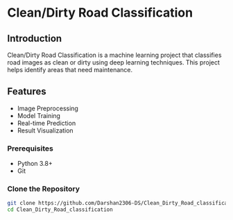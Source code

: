 # Clean/Dirty Road Classification

## Introduction
Clean/Dirty Road Classification is a machine learning project that classifies road images as clean or dirty using deep learning techniques. This project helps identify areas that need maintenance.

## Features
- Image Preprocessing
- Model Training
- Real-time Prediction
- Result Visualization

### Prerequisites
- Python 3.8+
- Git

### Clone the Repository
```bash
git clone https://github.com/Darshan2306-DS/Clean_Dirty_Road_classification.git
cd Clean_Dirty_Road_classification
